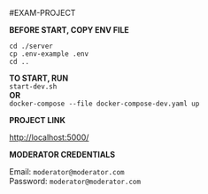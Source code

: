 #EXAM-PROJECT

**BEFORE START, COPY ENV FILE**

`cd ./server`    
`cp .env-example .env`     
`cd ..`      


**TO START, RUN**   
`start-dev.sh`    
**OR**    
`docker-compose --file docker-compose-dev.yaml up`


**PROJECT LINK**

[http://localhost:5000/](http://localhost:5000/)


**MODERATOR CREDENTIALS**

Email: `moderator@moderator.com`  
Password: `moderator@moderator.com`